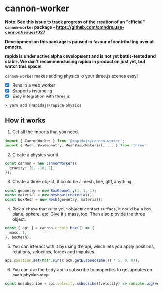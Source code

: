 # cannon-worker

**Note: See this issue to track progress of the creation of an "official" `cannon-worker` package - https://github.com/pmndrs/use-cannon/issues/327**

**Development on this package is paused in favour of contributing over at pmndrs**.

**rapida is under active alpha development and is not yet battle-tested and stable. We don't recommend using rapida in production just yet, but watch this space!**

`cannon-worker` makes adding physics to your three.js scenes easy!

- [x] Runs in a web worker
- [x] Supports instancing
- [x] Easy integration with three.js 

```
> yarn add @rapidajs/rapida-physics
```

## How it works

1. Get all the imports that you need.

```ts
import { CannonWorker } from '@rapidajs/cannon-worker';
import { Mesh, BoxGeometry, MeshBasicMaterial, ... } from 'three';
```

2. Create a physics world.

```ts
const cannon = new CannonWorker({
  gravity: [0, -10, 0],
});
```

3. Create a three object, it could be a mesh, line, gltf, anything.

```ts
const geometry = new BoxGeometry(1, 1, 1);
const material = new MeshBasicMaterial();
const boxMesh = new Mesh(geometry, material);
```

4. Pick a shape that suits your objects contact surface, it could be a box, plane, sphere, etc. Give it a mass, too. Then also provide the three object.

```ts
const { api } = cannon.create.box(() => {
  mass: 1,
}, boxMesh);
```

5. You can interact with it by using the api, which lets you apply positions, rotations, velocities, forces and impulses.

```ts
api.position.set(Math.sin(clock.getElapsedTime()) * 5, 0, 0));
```

6. You can use the body api to subscribe to properties to get updates on each physics step.

```ts
const unsubscribe = api.velocity.subscribe((velocity) => console.log(velocity));
```
